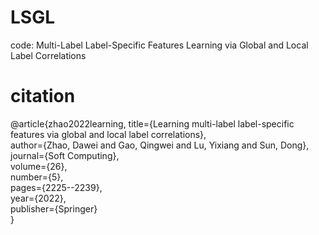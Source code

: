 # LSGL
code: Multi-Label Label-Specific Features Learning via Global and Local Label Correlations
# citation
@article{zhao2022learning,
  title={Learning multi-label label-specific features via global and local label correlations},  
  author={Zhao, Dawei and Gao, Qingwei and Lu, Yixiang and Sun, Dong},  
  journal={Soft Computing},  
  volume={26},  
  number={5},  
  pages={2225--2239},  
  year={2022},  
  publisher={Springer}  
}
